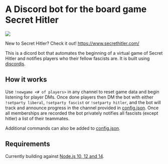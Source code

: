 # A Discord bot for the board game Secret Hitler

![](https://github.com/tommymcgahee/secrethitlerdiscordbot/workflows/Node/badge.svg)

New to Secret Hitler? Check it out! <https://www.secrethitler.com/>

This is a dicord bot that automates the beginning of a virtual game of Secret Hitler and notifies players who their fellow fascists are. It is built using [discordjs](https://discord.js.org/). 

## How it works

Use `!newgame <# of players>` in any channel to reset game data and begin listening for player DMs. Once done players then DM the bot with either `!setparty liberal`, `!setparty fascist` or `!setparty hitler`, and the bot will track and announce progress in the channel provided in [config.json](https://github.com/tommymcgahee/secrethitlerdiscordbot/blob/master/config.example.json#L5). Once all memberships are recorded the bot privately notifies all fascists (except hitler) a list of their teammates. 

Additional commands can also be added to [config.json](https://github.com/tommymcgahee/secrethitlerdiscordbot/blob/master/config.example.json#L4). 

## Requirements

Currently building against [Node.js 10, 12 and 14](https://github.com/tommymcgahee/secrethitlerdiscordbot/actions?query=workflow%3ANode). 

